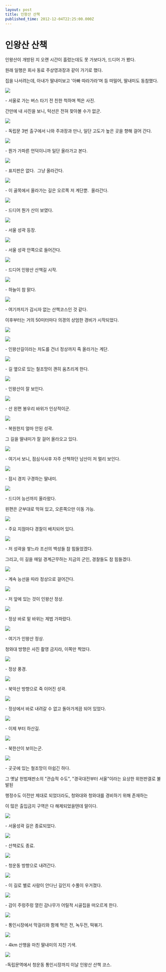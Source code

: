 ```yaml
---
layout: post
title: 인왕산 산책
published_time: 2012-12-04T22:25:00.000Z
---
```


# 인왕산 산책


인왕산이 개방된 지 오랜 시간이 흘렀는데도 못 가보다가, 드디어 가 봤다.

원래 일행은 회사 동료 주상영과장과 같이 가기로 했다.

집을 나서려는데, 아내가 딸내미보고 '아빠 따라가라'며 등 떠밀어, 딸내미도 동참했다.

![](../pds/201212/03/80/a0109780_50bc935acd9b3.jpg)

\- 서울로 가는 버스 타기 전 친한 척하며 찍은 사진.

간만에 내 사진을 보니, 턱선은 전혀 찾아볼 수가 없군.

![](../pds/201212/03/80/a0109780_50bc935b98a67.jpg)

\- 독립문 3번 출구에서 나와 주과장과 만나, 일단 고도가 높은 곳을 향해 걸어 간다.

![](../pds/201212/03/80/a0109780_50bc935c2e577.jpg)

\- 뭔가 가파른 언덕이니까 일단 올라가고 본다.

![](../pds/201212/03/80/a0109780_50bc935d7e489.jpg)

\- 표지판은 없다.  그냥 올라간다.

![](../pds/201212/03/80/a0109780_50bc935e3651c.jpg)

\- 이 골목에서 올라가는 길은 오르쪽 저 계단뿐.  올라간다.

![](../pds/201212/03/80/a0109780_50bc935ed5107.jpg)

\- 드디어 뭔가 산이 보였다.

![](../pds/201212/03/80/a0109780_50bc935f6c5f9.jpg)

\- 서울 성곽 등장.

![](../pds/201212/03/80/a0109780_50bc935f96cf2.jpg)

\- 서울 성곽 안쪽으로 들어간다.

![](../pds/201212/03/80/a0109780_50bc93603c7f4.jpg)

\- 드디어 인왕산 산책길 시작.

![](../pds/201212/03/80/a0109780_50bc936a3b793.jpg)

\- 하늘이 참 맑다.

![](../pds/201212/03/80/a0109780_50bc936c201f8.jpg)

\- 여기까지가 감시자 없는 산책코스인 것 같다.

이후부터는 거의 50미터마다 의경의 상엄한 경비가 시작되었다.

![](../pds/201212/03/80/a0109780_50bc936d6181f.jpg)

![](../pds/201212/03/80/a0109780_50bc936e0e841.jpg)

\- 인왕산길이라는 차도를 건너 정상까지 죽 올라가는 계단.

![](../pds/201212/03/80/a0109780_50bc936edba5b.jpg)

\- 길 옆으로 있는 철조망이 괜히 움츠리게 한다.

![](../pds/201212/03/80/a0109780_50bc937eb9476.jpg)

\- 인왕산이 잘 보인다.

![](../pds/201212/03/80/a0109780_50bc937f4e44b.jpg)

\- 산 왼편 봉우리 바위가 인상적이군.

![](../pds/201212/03/80/a0109780_50bc93800f15d.jpg)

\- 복원한지 얼마 안된 성곽.

그 길을 딸내미가 잘 걸어 올라오고 있다.

![](../pds/201212/03/80/a0109780_50bc938090bec.jpg)

\- 여기서 보니, 점심식사후 자주 산책하던 남산이 저 멀리 보인다.

![](../pds/201212/03/80/a0109780_50bc938235f44.jpg)

\- 잠시 경치 구경하는 딸내미.

![](../pds/201212/03/80/a0109780_50bc9382bc65c.jpg)

\- 드디어 능선까지 올라왔다.

왼편은 군부대로 막혀 있고, 오른쪽으만 이동 가능.

![](../pds/201212/03/80/a0109780_50bc938375860.jpg)

\- 주요 지점마다 경찰이 배치되어 있다.

![](../pds/201212/03/80/a0109780_50bc9383afd4d.jpg)

\- 저 성곽을 쌓느라 조선의 백성들 참 힘들었겠다.

그리고, 이 길을 매일 경계근무하는 지금의 군인, 경찰들도 참 힘들겠다.

![](../pds/201212/03/80/a0109780_50bc938fb63d7.jpg)

\- 계속 능선을 따라 정상으로 걸어간다.

![](../pds/201212/03/80/a0109780_50bc939052e42.jpg)

\- 저 앞에 있는 것이 인왕산 정상.

![](../pds/201212/03/80/a0109780_50bc93916f3e2.jpg)

\- 정상 바로 밑 바위는 제법 가파랐다.

![](../pds/201212/03/80/a0109780_50bc9392484e9.jpg)

\- 여기가 인왕산 정상.

청와대 방향은 사진 촬영 금지라, 이쪽만 찍었다.

![](../pds/201212/03/80/a0109780_50bc939443073.jpg)

\- 정상 풍경.

![](../pds/201212/03/80/a0109780_50bc9392a53a3.jpg)

\- 북악산 방향으로 죽 이어진 성곽.

![](../pds/201212/03/80/a0109780_50bc9393a4e0b.jpg)

\- 정상에서 바로 내려갈 수 없고 돌아가게끔 되어 있었다.

![](../pds/201212/03/80/a0109780_50bc93953b895.jpg)

\- 이제 부터 하산길.

![](../pds/201212/03/80/a0109780_50bc939fba956.jpg)

\- 북한산이 보이는군.

![](../pds/201212/03/80/a0109780_50bc93a01ba7b.jpg)

\- 곳곳에 있는 철조망이 아쉽긴 하다.

그 옛날 헌법재판소의 "관습적 수도", "경국대전부터 서울"이라는 요상한 위헌판결로 불발된

행정수도 이전만 제대로 되었더라도, 청와대와 청와대를 경비하기 위해 존재하는

이 많은 출입금지 구역은 다 해제되었을텐데 말이다.

![](../pds/201212/03/80/a0109780_50bc93a10f822.jpg)

\- 서울성곽 길은 종료되었다.

![](../pds/201212/03/80/a0109780_50bc93a2468b0.jpg)

\- 산책로도 종료.

![](../pds/201212/03/80/a0109780_50bc93a327398.jpg)

\- 청운동 방향으로 내려간다.

![](../pds/201212/03/80/a0109780_50bc93a3f2436.jpg)

\- 이 길로 별로 사람이 안다닌 길인지 수풀이 우거졌다.

![](../pds/201212/03/80/a0109780_50bc93b160849.jpg)

\- 감이 주렁주렁 열린 감나무가 어릴적 시골집을 떠오르게 한다.

![](../pds/201212/03/80/a0109780_50bc93b43456d.jpg)

\- 통인시장에서 막걸리와 함께 먹은 전, 녹두전, 떡볶기.

![](../pds/201212/03/80/a0109780_50bc93b29f8bb.jpg)

\- 4km 산행을 마친 딸내미의 지친 기색.

![](../600x0/http/pds23.egloos.com/pds/201212/03/80/a0109780_50bbfd094bdca.png)

-독립문역에서 청운동 통인시장까지 이날 인왕산 산책 코스.

